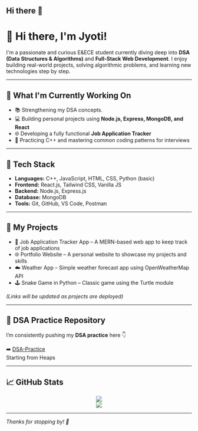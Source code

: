## Hi there 👋

# 👋 Hi there, I'm Jyoti!

I'm a passionate and curious E&ECE student currently diving deep into **DSA (Data Structures & Algorithms)** and **Full-Stack Web Development**. I enjoy building real-world projects, solving algorithmic problems, and learning new technologies step by step.

---

## 🚀 What I'm Currently Working On

- 📚 Strengthening my DSA concepts.
- 💻 Building personal projects using **Node.js, Express, MongoDB, and React**
- 🌐 Developing a fully functional **Job Application Tracker**
- 🧠 Practicing C++ and mastering common coding patterns for interviews

---

## 🧰 Tech Stack

- **Languages:** C++, JavaScript, HTML, CSS, Python (basic)
- **Frontend:** React.js, Tailwind CSS, Vanilla JS
- **Backend:** Node.js, Express.js
- **Database:** MongoDB
- **Tools:** Git, GitHub, VS Code, Postman

---

## 📂 My Projects

- 🎯 Job Application Tracker App – A MERN-based web app to keep track of job applications
- 🌐 Portfolio Website – A personal website to showcase my projects and skills
- ☁️ Weather App – Simple weather forecast app using OpenWeatherMap API
- 🕹️ Snake Game in Python – Classic game using the Turtle module

_(Links will be updated as projects are deployed)_

---

## 📌 DSA Practice Repository

I’m consistently pushing my **DSA practice** here 👇

➡️ [DSA-Practice]((https://github.com/jyoti2716/DSA-Practice.git))  
Starting from Heaps

---

## 📈 GitHub Stats

<p align="center">
  <img src="https://github-readme-streak-stats.herokuapp.com?user=jyoti2716&theme=tokyonight&hide_border=true" />
  <br />
  <img src="https://github-readme-stats.vercel.app/api?username=jyoti2716&show_icons=true&theme=tokyonight&hide_border=true" />
</p>

---


_Thanks for stopping by! 🌱_
